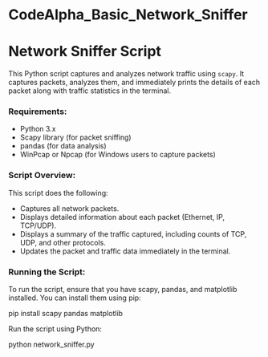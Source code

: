 # CodeAlpha_Basic_Network_Sniffer
# Network Sniffer Script

This Python script captures and analyzes network traffic using `scapy`. It captures packets, analyzes them, and immediately prints the details of each packet along with traffic statistics in the terminal.

### Requirements:
- Python 3.x
- Scapy library (for packet sniffing)
- pandas (for data analysis)
- WinPcap or Npcap (for Windows users to capture packets)

### Script Overview:

This script does the following:
- Captures all network packets.
- Displays detailed information about each packet (Ethernet, IP, TCP/UDP).
- Displays a summary of the traffic captured, including counts of TCP, UDP, and other protocols.
- Updates the packet and traffic data immediately in the terminal.

### Running the Script:
To run the script, ensure that you have scapy, pandas, and matplotlib installed. You can install them using pip:

pip install scapy pandas matplotlib

Run the script using Python:

python network_sniffer.py

